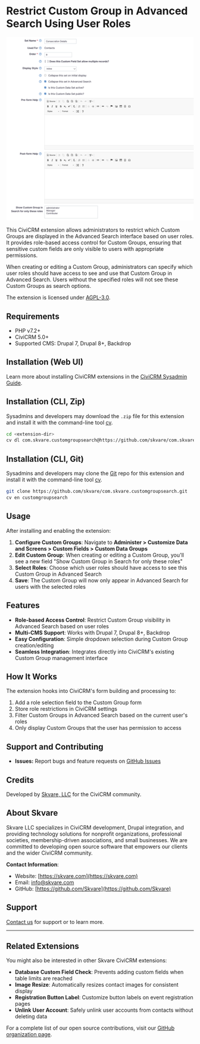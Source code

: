 # Restrict Custom Group in Advanced Search Using User Roles

![Screenshot](/images/custom_group_role_restriction.png)

This CiviCRM extension allows administrators to restrict which Custom Groups are displayed in the Advanced Search interface based on user roles. It provides role-based access control for Custom Groups, ensuring that sensitive custom fields are only visible to users with appropriate permissions.

When creating or editing a Custom Group, administrators can specify which user roles should have access to see and use that Custom Group in Advanced Search. Users without the specified roles will not see these Custom Groups as search options.

The extension is licensed under [AGPL-3.0](LICENSE.txt).

## Requirements

* PHP v7.2+
* CiviCRM 5.0+
* Supported CMS: Drupal 7, Drupal 8+, Backdrop

## Installation (Web UI)

Learn more about installing CiviCRM extensions in the [CiviCRM Sysadmin Guide](https://docs.civicrm.org/sysadmin/en/latest/customize/extensions/).

## Installation (CLI, Zip)

Sysadmins and developers may download the `.zip` file for this extension and
install it with the command-line tool [cv](https://github.com/civicrm/cv).

```bash
cd <extension-dir>
cv dl com.skvare.customgroupsearch@https://github.com/skvare/com.skvare.customgroupsearch/archive/master.zip
```

## Installation (CLI, Git)

Sysadmins and developers may clone the [Git](https://en.wikipedia.org/wiki/Git) repo for this extension and
install it with the command-line tool [cv](https://github.com/civicrm/cv).

```bash
git clone https://github.com/skvare/com.skvare.customgroupsearch.git
cv en customgroupsearch
```

## Usage

After installing and enabling the extension:

1. **Configure Custom Groups**: Navigate to **Administer > Customize Data and Screens > Custom Fields > Custom Data Groups**
2. **Edit Custom Group**: When creating or editing a Custom Group, you'll see a new field "Show Custom Group in Search for only these roles"
3. **Select Roles**: Choose which user roles should have access to see this Custom Group in Advanced Search
4. **Save**: The Custom Group will now only appear in Advanced Search for users with the selected roles

## Features

* **Role-based Access Control**: Restrict Custom Group visibility in Advanced Search based on user roles
* **Multi-CMS Support**: Works with Drupal 7, Drupal 8+, Backdrop
* **Easy Configuration**: Simple dropdown selection during Custom Group creation/editing
* **Seamless Integration**: Integrates directly into CiviCRM's existing Custom Group management interface

## How It Works

The extension hooks into CiviCRM's form building and processing to:
1. Add a role selection field to the Custom Group form
2. Store role restrictions in CiviCRM settings
3. Filter Custom Groups in Advanced Search based on the current user's roles
4. Only display Custom Groups that the user has permission to access


## Support and Contributing

- **Issues:** Report bugs and feature requests on [GitHub Issues](https://github.com/Skvare/com.skvare.customgroupsearch/issues)

## Credits

Developed by [Skvare, LLC](https://skvare.com/contact) for the CiviCRM community.

## About Skvare

Skvare LLC specializes in CiviCRM development, Drupal integration, and providing technology solutions for nonprofit organizations, professional societies, membership-driven associations, and small businesses. We are committed to developing open source software that empowers our clients and the wider CiviCRM community.

**Contact Information**:
- Website: [https://skvare.com](https://skvare.com)
- Email: info@skvare.com
- GitHub: [https://github.com/Skvare](https://github.com/Skvare)

## Support

[Contact us](https://skvare.com/contact) for support or to learn more.

---

## Related Extensions

You might also be interested in other Skvare CiviCRM extensions:

- **Database Custom Field Check**: Prevents adding custom fields when table limits are reached
- **Image Resize**: Automatically resizes contact images for consistent display
- **Registration Button Label**: Customize button labels on event registration pages
- **Unlink User Account**: Safely unlink user accounts from contacts without deleting data

For a complete list of our open source contributions, visit our [GitHub organization page](https://github.com/Skvare).

